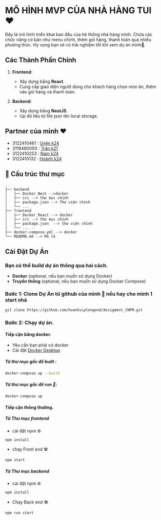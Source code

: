 # MÔ HÌNH MVP CỦA NHÀ HÀNG TUI ❤️

Đây là mô hình triển khai ban đầu của hệ thống nhà hàng mình. Chứa các chức năng cơ bản như menu chính, thêm giỏ hàng, thanh toán qua nhiều phương thức. Hy vọng bạn sẽ có trải nghiệm tốt khi xem dự án mình🥰. 

## Các Thành Phần Chính

1. **Frontend**:
   - Xây dựng bằng **React**.
   - Cung cấp giao diện người dùng cho khách hàng  chọn món ăn, thêm vào giỏ hàng và thanh toán.

2. **Backend**:
   - Xây dựng bằng **NestJS**.
   - Up dữ liệu từ file json lên local storage.
## Partner của mình ❤️
- 3122410461 : [Uyên k24](https://github.com/PhuongUyen1311)
- 3119480093 : [Trân k21](https://github.com/trannguyen5801)
- 3122410253 : [Nam k24](https://github.com/NhatNam15151515)
- 3122410132 : [Hoành k24](https://github.com/hoanhviplengend)
## 📁 Cấu trúc thư mục

```
.
├── backend
│   ├── Docker_Nest -->docker
│   ├── src --> thư mục chính
│   ├── package.json --> Thư viện chính
│   └── ...
├── frontend
│   ├── Docker_React --> docker
│   ├── src --> thư mục chính
│   ├── package.json  --> thư viện chính 
│   └── ... -
├── docker-compose.yml --> docker
└── README.md --> Mô tả
```

## Cài Đặt Dự Án

### Bạn có thể build dự án thông qua hai cách.

- **Docker** (optional, nếu bạn muốn sử dụng Docker)
- **Truyền thống** (optional, nếu bạn muốn sử dụng Docker Compose)

### Bước 1: Clone Dự Án từ github của mình 🤣 nếu hay cho mình 1 start nhá 

```bash
git clone https://github.com/hoanhviplengend/Assigment_CNPM.git
```
### Bước 2: Chạy dự án.
#### Tiếp cận bằng docker.
- Yêu cần bạn phải có docker
- Cài đặt [Docker Desktop](https://www.docker.com/products/docker-desktop/)
##### Từ thư mục gốc để built :
```bash
docker-compose up --build
```
##### Từ thư mục gốc để run 🏃:
```bash
docker-compose up
```
#### Tiếp cận thông thường.
##### Từ Thư mục frontend
- cài đặt npm ⚙️
```bash
npm install
```
- chạy Front end 🛠️
```bash
npm start
```
##### Từ Thư mục backend
- cài đặt npm ⚙️
```bash
npm install
```
- Chạy Back end 🛠️
```bash
npm run start
```
